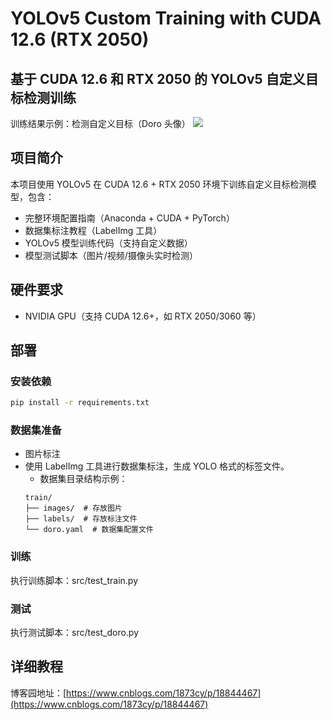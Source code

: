 # YOLOv5 Custom Training with CUDA 12.6 (RTX 2050)

## 基于 CUDA 12.6 和 RTX 2050 的 YOLOv5 自定义目标检测训练

训练结果示例：检测自定义目标（Doro 头像）
![](https://img2024.cnblogs.com/blog/2734270/202504/2734270-20250425105421664-653968760.gif)

## 项目简介
本项目使用 YOLOv5 在 CUDA 12.6 + RTX 2050 环境下训练自定义目标检测模型，包含：
- 完整环境配置指南（Anaconda + CUDA + PyTorch）
- 数据集标注教程（LabelImg 工具）
- YOLOv5 模型训练代码（支持自定义数据）
- 模型测试脚本（图片/视频/摄像头实时检测）

## 硬件要求
- NVIDIA GPU（支持 CUDA 12.6+，如 RTX 2050/3060 等）

## 部署

### 安装依赖
```bash
pip install -r requirements.txt
```

### 数据集准备
- 图片标注
- 使用 LabelImg 工具进行数据集标注，生成 YOLO 格式的标签文件。
    - 数据集目录结构示例：
    ```
  train/
  ├── images/  # 存放图片
  ├── labels/  # 存放标注文件
  └── doro.yaml  # 数据集配置文件
  ```

### 训练
执行训练脚本：src/test_train.py

### 测试
执行测试脚本：src/test_doro.py

## 详细教程

博客园地址：[https://www.cnblogs.com/1873cy/p/18844467](https://www.cnblogs.com/1873cy/p/18844467)